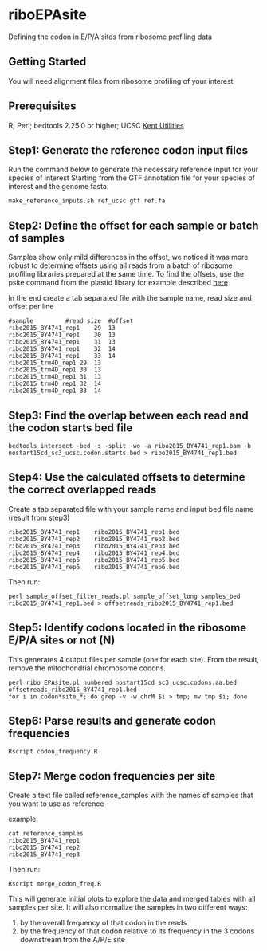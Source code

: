 # riboEPAsite
Defining the codon in E/P/A sites from ribosome profiling data

## Getting Started

You will need alignment files from ribosome profiling of your interest

## Prerequisites

R;
Perl;
bedtools 2.25.0 or higher;
UCSC [Kent Utilities](http://hgdownload.soe.ucsc.edu/admin/exe/)

## Step1: Generate the reference codon input files

Run the command below to generate the necessary reference input for your species of interest
Starting from the GTF annotation file for your species of interest and the genome fasta:

```
make_reference_inputs.sh ref_ucsc.gtf ref.fa
```

## Step2: Define the offset for each sample or batch of samples

Samples show only mild differences in the offset, we noticed it was more robust to determine offsets using all reads from a batch of ribosome profiling libraries prepared at the same time. To find the offsets, use the psite command from the plastid library for example described [here](https://plastid.readthedocs.io/en/latest/examples/p_site.html)

In the end create a tab separated file with the sample name, read size and offset per line

```
#sample		    #read size 	#offset
ribo2015_BY4741_rep1	29	13
ribo2015_BY4741_rep1	30	13
ribo2015_BY4741_rep1	31	13
ribo2015_BY4741_rep1	32	14
ribo2015_BY4741_rep1	33	14
ribo2015_trm4D_rep1	29	13
ribo2015_trm4D_rep1	30	13
ribo2015_trm4D_rep1	31	13
ribo2015_trm4D_rep1	32	14
ribo2015_trm4D_rep1	33	14
```

## Step3: Find the overlap between each read and the codon starts bed file

```
bedtools intersect -bed -s -split -wo -a ribo2015_BY4741_rep1.bam -b nostart15cd_sc3_ucsc.codon.starts.bed > ribo2015_BY4741_rep1.bed
```

## Step4: Use the calculated offsets to determine the correct overlapped reads

Create a tab separated file with your sample name and input bed file name (result from step3)
```
ribo2015_BY4741_rep1	ribo2015_BY4741_rep1.bed
ribo2015_BY4741_rep2	ribo2015_BY4741_rep2.bed
ribo2015_BY4741_rep3	ribo2015_BY4741_rep3.bed
ribo2015_BY4741_rep4	ribo2015_BY4741_rep4.bed
ribo2015_BY4741_rep5	ribo2015_BY4741_rep5.bed
ribo2015_BY4741_rep6	ribo2015_BY4741_rep6.bed
```

Then run:
```
perl sample_offset_filter_reads.pl sample_offset_long samples_bed ribo2015_BY4741_rep1.bed > offsetreads_ribo2015_BY4741_rep1.bed
```

## Step5:  Identify codons located in the ribosome E/P/A sites or not (N)

This generates 4 output files per sample (one for each site). From the result, remove the mitochondrial chromosome codons.
```
perl ribo_EPAsite.pl numbered_nostart15cd_sc3_ucsc.codons.aa.bed offsetreads_ribo2015_BY4741_rep1.bed
for i in codon*site_*; do grep -v -w chrM $i > tmp; mv tmp $i; done
```
## Step6: Parse results and generate codon frequencies

```
Rscript codon_frequency.R
```

## Step7: Merge codon frequencies per site

Create a text file called reference_samples with the names of samples that you want to use as reference

example:

```
cat reference_samples
ribo2015_BY4741_rep1
ribo2015_BY4741_rep2
ribo2015_BY4741_rep3
```

Then run:
```
Rscript merge_codon_freq.R 
```
This will generate initial plots to explore the data and merged tables with all samples per site. 
It will also normalize the samples in two different ways: 
1) by the overall frequency of that codon in the reads
2) by the frequency of that codon relative to its frequency in the 3 codons downstream from the A/P/E site

